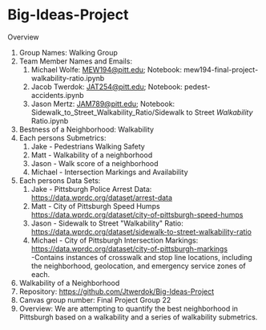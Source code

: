 # Big-Ideas-Project

Overview
1. Group Names: Walking Group
2. Team Member Names and Emails:
    1. Michael Wolfe: MEW194@pitt.edu; Notebook: mew194-final-project-walkability-ratio.ipynb
    2. Jacob Twerdok: JAT254@pitt.edu; Notebook: pedest-accidents.ipynb
    3. Jason Mertz: JAM789@pitt.edu; Notebook: Sidewalk_to_Street_Walkability_Ratio/Sidewalk to Street _Walkability_ Ratio.ipynb
3. Bestness of a Neighborhood: Walkability
4. Each persons Submetrics:
    1. Jake - Pedestrians Walking Safety
    2. Matt - Walkability of a neighborhood
    3. Jason - Walk score of a neighborhood
    4. Michael - Intersection Markings and Availability
5. Each persons Data Sets:
    1. Jake - Pittsburgh Police Arrest Data: https://data.wprdc.org/dataset/arrest-data
    2. Matt - City of Pittsburgh Speed Humps https://data.wprdc.org/dataset/city-of-pittsburgh-speed-humps
    3. Jason - Sidewalk to Street "Walkability" Ratio: https://data.wprdc.org/dataset/sidewalk-to-street-walkability-ratio
    4. Michael - City of Pittsburgh Intersection Markings: https://data.wprdc.org/dataset/city-of-pittsburgh-markings
        <br/> -Contains instances of crosswalk and stop line locations, including the neighborhood, geolocation, and emergency service zones of each.
6. Walkability of a Neighborhood
7. Repository: 
    https://github.com/Jtwerdok/Big-Ideas-Project
8. Canvas group number: Final Project Group 22
9. Overview: We are attempting to quantify the best neighborhood in Pittsburgh based on a walkability and a series of walkability submetrics.
